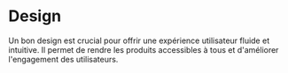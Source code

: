 # Design

Un bon design est crucial pour offrir une expérience utilisateur
fluide et intuitive. Il permet de rendre les produits accessibles à
tous et d'améliorer l'engagement des utilisateurs.
